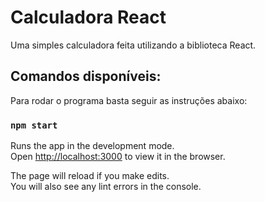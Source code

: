# Calculadora React

Uma simples calculadora feita utilizando a biblioteca React.

## Comandos disponíveis:

Para rodar o programa basta seguir as instruções abaixo:

### `npm start`

Runs the app in the development mode.\
Open [http://localhost:3000](http://localhost:3000) to view it in the browser.

The page will reload if you make edits.\
You will also see any lint errors in the console.

